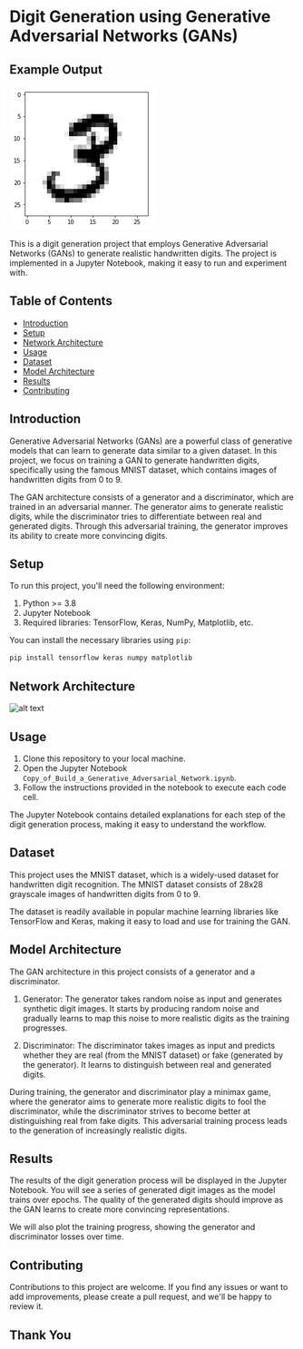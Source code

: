 # Digit Generation using Generative Adversarial Networks (GANs)

## Example Output
![alt text](https://github.com/TejasKalsait/Digit_Generator_GAN/blob/main/gan_output_example.png?raw=true)

This is a digit generation project that employs Generative Adversarial Networks (GANs) to generate realistic handwritten digits. The project is implemented in a Jupyter Notebook, making it easy to run and experiment with.

## Table of Contents
- [Introduction](#introduction)
- [Setup](#setup)
- [Network Architecture](#network-architecture)
- [Usage](#usage)
- [Dataset](#dataset)
- [Model Architecture](#model-architecture)
- [Results](#results)
- [Contributing](#contributing)

## Introduction

Generative Adversarial Networks (GANs) are a powerful class of generative models that can learn to generate data similar to a given dataset. In this project, we focus on training a GAN to generate handwritten digits, specifically using the famous MNIST dataset, which contains images of handwritten digits from 0 to 9.

The GAN architecture consists of a generator and a discriminator, which are trained in an adversarial manner. The generator aims to generate realistic digits, while the discriminator tries to differentiate between real and generated digits. Through this adversarial training, the generator improves its ability to create more convincing digits.

## Setup

To run this project, you'll need the following environment:

1. Python >= 3.8
2. Jupyter Notebook
3. Required libraries: TensorFlow, Keras, NumPy, Matplotlib, etc.

You can install the necessary libraries using `pip`:

```bash
pip install tensorflow keras numpy matplotlib
```

## Network Architecture
![alt text](https://github.com/TejasKalsait/Digit_Generator_GAN/blob/main/gannetwork.JPG?raw=true)

## Usage

1. Clone this repository to your local machine.
2. Open the Jupyter Notebook `Copy_of_Build_a_Generative_Adversarial_Network.ipynb`.
3. Follow the instructions provided in the notebook to execute each code cell.

The Jupyter Notebook contains detailed explanations for each step of the digit generation process, making it easy to understand the workflow.

## Dataset

This project uses the MNIST dataset, which is a widely-used dataset for handwritten digit recognition. The MNIST dataset consists of 28x28 grayscale images of handwritten digits from 0 to 9.

The dataset is readily available in popular machine learning libraries like TensorFlow and Keras, making it easy to load and use for training the GAN.

## Model Architecture

The GAN architecture in this project consists of a generator and a discriminator.

1. Generator: The generator takes random noise as input and generates synthetic digit images. It starts by producing random noise and gradually learns to map this noise to more realistic digits as the training progresses.

2. Discriminator: The discriminator takes images as input and predicts whether they are real (from the MNIST dataset) or fake (generated by the generator). It learns to distinguish between real and generated digits.

During training, the generator and discriminator play a minimax game, where the generator aims to generate more realistic digits to fool the discriminator, while the discriminator strives to become better at distinguishing real from fake digits. This adversarial training process leads to the generation of increasingly realistic digits.

## Results

The results of the digit generation process will be displayed in the Jupyter Notebook. You will see a series of generated digit images as the model trains over epochs. The quality of the generated digits should improve as the GAN learns to create more convincing representations.

We will also plot the training progress, showing the generator and discriminator losses over time.

## Contributing

Contributions to this project are welcome. If you find any issues or want to add improvements, please create a pull request, and we'll be happy to review it.

## Thank You
